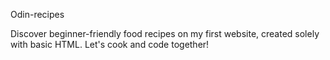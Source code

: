 Odin-recipes

Discover beginner-friendly food recipes on my first website, created solely with basic HTML. Let's cook and code together!